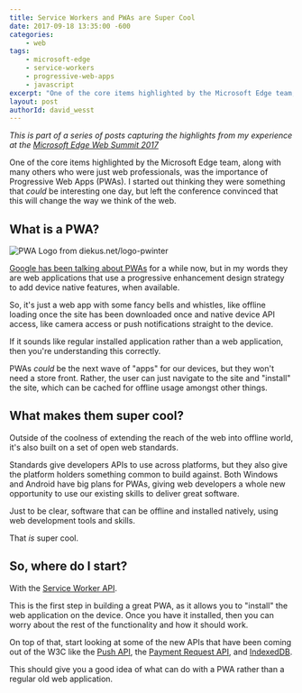 ```yaml
---
title: Service Workers and PWAs are Super Cool
date: 2017-09-18 13:35:00 -600
categories: 
    - web
tags:
    - microsoft-edge
    - service-workers
    - progressive-web-apps
    - javascript
excerpt: "One of the core items highlighted by the Microsoft Edge team, along with many others who were just web professionals, was the importance of Progressive Web Apps (PWAs). I started out thinking they were something that could be interesting one day, but left the conference convinced that this will change the way we think of the web."
layout: post
authorId: david_wesst
---
```


[1]: https://summit.microsoftedge.com/
[2]: https://developers.google.com/web/progressive-web-apps/
[3]: https://davidwesst.blob.core.windows.net/blog/websummit-pwa/pwa-logo.svg
[4]: https://diekus.net/logo-pwinter/
[5]: https://developer.mozilla.org/en-US/docs/Web/API/Service_Worker_API
[6]: https://developer.mozilla.org/en-US/docs/Web/API/Push_API
[7]: https://developer.mozilla.org/en-US/docs/Web/API/Payment_Request_API
[8]: https://developer.mozilla.org/en-US/docs/Web/API/IndexedDB_API

_This is part of a series of posts capturing the highlights from my experience at the [Microsoft Edge Web Summit 2017][1]_

One of the core items highlighted by the Microsoft Edge team, along with many others who were just web professionals, was the importance of Progressive Web Apps (PWAs). I started out thinking they were something that _could_ be interesting one day, but left the conference convinced that this will change the way we think of the web.

## What is a PWA?
![PWA Logo from diekus.net/logo-pwinter][3]

[Google has been talking about PWAs][2] for a while now, but in my words they are web applications that use a progressive enhancement design strategy to add device native features, when available.

So, it's just a web app with some fancy bells and whistles, like offline loading once the site has been downloaded once and native device API access, like camera access or push notifications straight to the device.

If it sounds like regular installed application rather than a web application, then you're understanding this correctly.

PWAs _could_ be the next wave of "apps" for our devices, but they won't need a store front. Rather, the user can just navigate to the site and "install" the site, which can be cached for offline usage amongst other things.

## What makes them super cool?
Outside of the coolness of extending the reach of the web into offline world, it's also built on a set of open web standards.

Standards give developers APIs to use across platforms, but they also give the platform holders something common to build against. Both Windows and Android have big plans for PWAs, giving web developers a whole new opportunity to use our existing skills to deliver great software. 

Just to be clear, software that can be offline and installed natively, using web development tools and skills.

That _is_ super cool.

## So, where do I start?
With the [Service Worker API][5].

This is the first step in building a great PWA, as it allows you to "install" the web application on the device. Once you have it installed, then you can worry about the rest of the functionality and how it should work.

On top of that, start looking at some of the new APIs that have been coming out of the W3C like the [Push API][6], the [Payment Request API][7], and [IndexedDB][8].

This should give you a good idea of what can do with a PWA rather than a regular old web application. 


